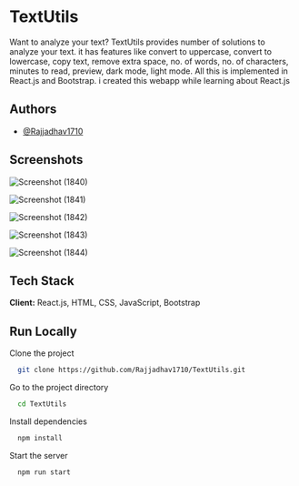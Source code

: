 
# TextUtils

Want to analyze your text? TextUtils provides number of solutions to analyze your text. it has features like convert to uppercase, convert to lowercase, copy text, remove extra space, no. of words, no. of characters, minutes to read, preview, dark mode, light mode. All this is implemented in React.js and Bootstrap. i created this webapp while learning about React.js


## Authors

- [@Rajjadhav1710](https://github.com/Rajjadhav1710)


## Screenshots

![Screenshot (1840)](https://user-images.githubusercontent.com/66353781/211198032-ed1b4978-db6e-4635-82b7-a15b97868e7f.png)

![Screenshot (1841)](https://user-images.githubusercontent.com/66353781/211198036-153bb2da-c8e2-437b-82f4-c09fe6434995.png)

![Screenshot (1842)](https://user-images.githubusercontent.com/66353781/211198037-c2c68816-1d6e-4a72-87a7-bf7ca1e08e93.png)

![Screenshot (1843)](https://user-images.githubusercontent.com/66353781/211198038-0a65818b-150e-4e2f-9fdd-accbe1098998.png)

![Screenshot (1844)](https://user-images.githubusercontent.com/66353781/211198030-bcbbce44-b486-4535-adb6-f8c9eb5e1d0c.png)

## Tech Stack

**Client:** React.js, HTML, CSS, JavaScript, Bootstrap


## Run Locally

Clone the project

```bash
  git clone https://github.com/Rajjadhav1710/TextUtils.git
```

Go to the project directory

```bash
  cd TextUtils
```

Install dependencies

```bash
  npm install
```

Start the server

```bash
  npm run start
```
